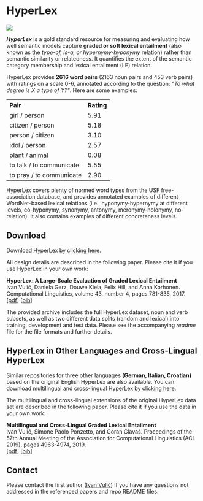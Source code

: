 <h1>HyperLex</h1>
  <div>
  <img class="resize" src="https://user-images.githubusercontent.com/21332532/66464553-884cee00-ea7f-11e9-806b-9573814d2591.png">   
  </div>
        <p><i><b>HyperLex</b></i> is a gold standard resource for measuring and evaluating how well semantic models capture <b>graded or soft lexical entailment</b> (also known as the <i>type-of, is-a, or hypernymy-hyponymy</i> relation) rather than semantic similarity or relatedness. It quantifies the extent of the semantic category membership and lexical entailment (LE) relation.</p>
        
<p>HyperLex provides <b>2616 word pairs</b> (2163 noun pairs and 453 verb pairs) with ratings on a scale 0-6, annotated according to the question: <i>"To what degree is X a type of Y?"</i>. Here are some examples:</p>

<table width='25%'>
            <tr>
                <th align='left'>Pair</th>
                <th align='left'>Rating</th> 
            </tr>
            <tr>
                <td>girl / person</td>
                <td>5.91</td> 
            </tr>
            <tr>
                <td>citizen / person</td>
                <td>5.18</td> 
            </tr>
      <tr>
                <td>person / citizen</td>
                <td>3.10</td> 
            </tr>
            <tr>
                <td>idol / person</td>
                <td>2.57</td> 
            </tr>
      <tr>
                <td>plant / animal</td>
                <td>0.08</td> 
            </tr>
      <tr>
                <td>to talk / to communicate</td>
                <td>5.55</td> 
            </tr>
      <tr>
                <td>to pray / to communicate</td>
                <td>2.90</td> 
            </tr>
        </table>

<p>HyperLex covers plenty of normed word types from the USF free-association database, and provides annotated examples of different WordNet-based lexical relations (i.e., hyponymy-hypernymy at different levels, co-hyponymy, synonymy, antonymy, meronymy-holonymy, no-relation). It also contains examples of different concreteness levels.</p>

<h2>Download</h2>
        <p>
        Download HyperLex <a href="https://github.com/cambridgeltl/hyperlex/blob/master/hyperlex-data.zip?raw=true">by clicking here</a>.</br>
  <p/>
  
  All design details are described in the following paper. Please cite it if you use HyperLex in your own work:<br/>
        </p>
        <p>
        <b>HyperLex: A Large-Scale Evaluation of Graded Lexical Entailment</b> <br/>
        Ivan Vuli&cacute;, Daniela Gerz, Douwe Kiela, Felix Hill, and Anna Korhonen. 
        Computational Linguistics, volume 43, number 4, pages 781-835, 2017.<br/>
        [<a href="https://www.aclweb.org/anthology/J17-4004.pdf">pdf</a>] [<a href="https://www.aclweb.org/anthology/J17-4004.bib">bib</a>]
        </p>
        
 <p>The provided archive includes the full HyperLex dataset, noun and verb subsets, as well as two different data splits (random and lexical) into training, development and test data. Please see the accompanying <i>readme</i> file for the file formats and further details.</p>
  
<h2>HyperLex in Other Languages and Cross-Lingual HyperLex</h2>
        <p>
  Similar repositories for three other languages <b>(German, Italian, Croatian)</b> based on the original English HyperLex are
        also available. You can download multilingual and cross-lingual HyperLex <a href="https://github.com/cambridgeltl/hyperlex/blob/master/cl-hyperlex-data.zip?raw=true">by clicking here</a>.</br>
  <p/>
  
  The multilingual and cross-lingual extensions of the original HyperLex data set are described in the following paper. Please cite it if you use the data in your own work:<br/>
        </p>
        <p>
        <b>Multilingual and Cross-Lingual Graded Lexical Entailment</b> <br/>
        Ivan Vulić, Simone Paolo Ponzetto, and Goran Glavaš.
        Proceedings of the 57th Annual Meeting of the Association for Computational Linguistics (ACL 2019), pages 4963-4974, 2019.<br/>
        [<a href="https://www.aclweb.org/anthology/P19-1490.pdf">pdf</a>] [<a href="https://www.aclweb.org/anthology/P19-1490.bib">bib</a>]
        </p>

<h2> Contact </h2>

<p>Please contact the first author (<a href="https://sites.google.com/site/ivanvulic/">Ivan Vuli&cacute;</a>) if you have any questions not addressed in the referenced papers and repo README files.</p>
